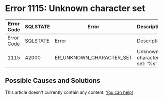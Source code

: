 
# Error 1115: Unknown character set


| Error Code | SQLSTATE | Error | Description |
| --- | --- | --- | --- |
| Error Code | SQLSTATE | Error | Description |
| 1115 | 42000 | ER_UNKNOWN_CHARACTER_SET | Unknown character set: '%s' |




## Possible Causes and Solutions


This article doesn't currently contain any content. [You can help!](/kb/en/writing-and-editing-knowledge-base-articles/)

